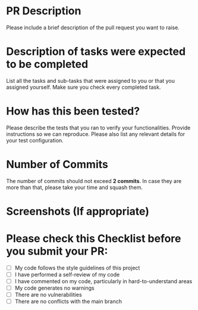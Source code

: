 # PR Description

Please include a brief description of the pull request you want to raise. 

# Description of tasks were expected to be completed

List all the tasks and sub-tasks that were assigned to you or that you assigned yourself. Make sure you check every completed task.

# How has this been tested?

Please describe the tests that you ran to verify your functionalities. Provide instructions so we can reproduce. Please also list any relevant details for your test configuration.

# Number of Commits

The number of commits should not exceed **2 commits**. In case they are more than that, please take your time and squash them.

# Screenshots (If appropriate)

# Please check this Checklist before you submit your PR:

- [ ] My code follows the style guidelines of this project
- [ ] I have performed a self-review of my code
- [ ] I have commented on my code, particularly in hard-to-understand areas
- [ ] My code generates no warnings
- [ ] There are no vulnerabilities 
- [ ] There are no conflicts with the main branch
